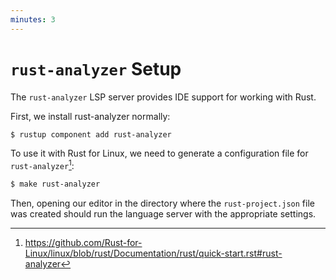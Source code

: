 ```yaml
---
minutes: 3
---
```


# `rust-analyzer` Setup

The `rust-analyzer` LSP server provides IDE support for working with Rust.

First, we install rust-analyzer normally:

```sh
$ rustup component add rust-analyzer
```

To use it with Rust for Linux, we need to generate a configuration file for
`rust-analyzer`[^1]:

```sh
$ make rust-analyzer
```

Then, opening our editor in the directory where the `rust-project.json` file
was created should run the language server with the appropriate settings.

[^1]: <https://github.com/Rust-for-Linux/linux/blob/rust/Documentation/rust/quick-start.rst#rust-analyzer>
